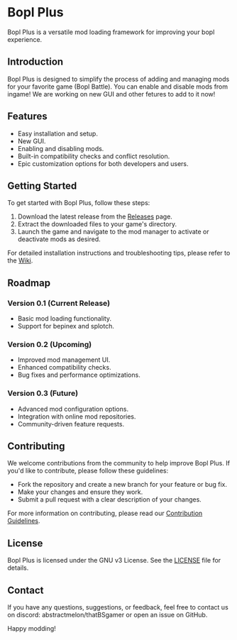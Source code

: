 # Bopl Plus

Bopl Plus is a versatile mod loading framework for improving your bopl experience.

## Introduction

Bopl Plus is designed to simplify the process of adding and managing mods for your favorite game (Bopl Battle). You can enable and disable mods from ingame! We are working on new GUI and other fetures to add to it now!

## Features

- Easy installation and setup.
- New GUI.
- Enabling and disabling mods.
- Built-in compatibility checks and conflict resolution.
- Epic customization options for both developers and users.

## Getting Started

To get started with Bopl Plus, follow these steps:

1. Download the latest release from the [Releases](https://github.com/AbstractMelon/BoplPlus/releases) page.
2. Extract the downloaded files to your game's directory.
3. Launch the game and navigate to the mod manager to activate or deactivate mods as desired.

For detailed installation instructions and troubleshooting tips, please refer to the [Wiki](https://github.com/AbstractMelon/BoplPlus/wiki).

## Roadmap

### Version 0.1 (Current Release)
- Basic mod loading functionality.
- Support for bepinex and splotch.

### Version 0.2 (Upcoming)
- Improved mod management UI.
- Enhanced compatibility checks.
- Bug fixes and performance optimizations.

### Version 0.3 (Future)
- Advanced mod configuration options.
- Integration with online mod repositories.
- Community-driven feature requests.

## Contributing

We welcome contributions from the community to help improve Bopl Plus. If you'd like to contribute, please follow these guidelines:

- Fork the repository and create a new branch for your feature or bug fix.
- Make your changes and ensure they work.
- Submit a pull request with a clear description of your changes.

For more information on contributing, please read our [Contribution Guidelines](CONTRIBUTING.md).

## License

Bopl Plus is licensed under the GNU v3 License. See the [LICENSE](LICENSE) file for details.

## Contact

If you have any questions, suggestions, or feedback, feel free to contact us on discord: abstractmelon/thatBSgamer or open an issue on GitHub.

Happy modding!
